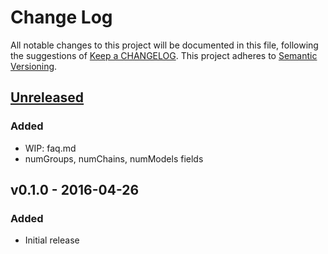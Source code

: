 # Change Log
All notable changes to this project will be documented in this file, following the suggestions of [Keep a CHANGELOG](http://keepachangelog.com/). This project adheres to [Semantic Versioning](http://semver.org/).


## [Unreleased]
### Added
- WIP: faq.md
- numGroups, numChains, numModels fields


## v0.1.0 - 2016-04-26
### Added
- Initial release


[Unreleased]: https://github.com/rcsb/mmtf/compare/v0.1...HEAD